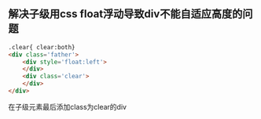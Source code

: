 ## 解决子级用css float浮动导致div不能自适应高度的问题

```html
.clear{ clear:both}
<div class='father'>
    <div style='float:left'>
    </div>
    <div class='clear'>
    </div>
</div>
```

在子级元素最后添加class为clear的div